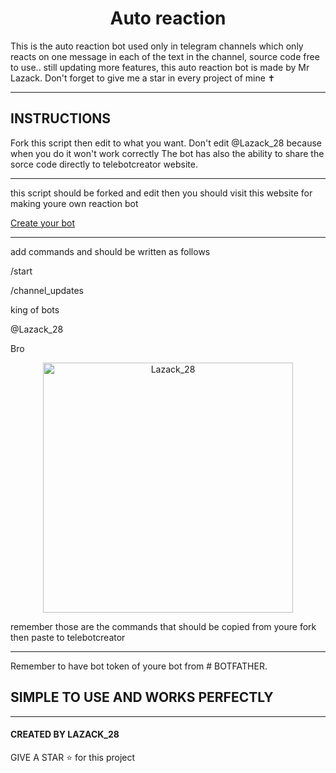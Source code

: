 <h1 align="center"> Auto reaction </h1>
This is the auto reaction bot used only in telegram channels which only reacts on one message in each of the text in the channel, source code free to use.. still updating more features, this auto reaction bot is made by Mr Lazack. Don't forget to give me a star in every project of mine ✝️

****
## INSTRUCTIONS
Fork this script then edit to what you want.
Don't edit @Lazack_28 because when you do it won't work correctly
The bot has also the ability to share the sorce code directly to telebotcreator website.
****
this script should be forked and edit then you should visit this website for making youre own reaction bot

[Create your bot](https://telebotcreator.com)
****
add commands and should be written as follows

/start

/channel_updates

king of bots

@Lazack_28

Bro
<p align="center">
  <a href="https://telegra.ph/file/1a02228665a384f495afc.jpg">
    <img alt="Lazack_28" height="400" src="https://telegra.ph/file/1a02228665a384f495afc.jpg">
  </a>
</p>

remember those are the commands that should be copied from youre fork then paste to telebotcreator
****
Remember to have bot token of youre bot from # BOTFATHER.

## SIMPLE TO USE AND WORKS PERFECTLY
****

#### CREATED BY LAZACK_28
GIVE A STAR ⭐ for this project

